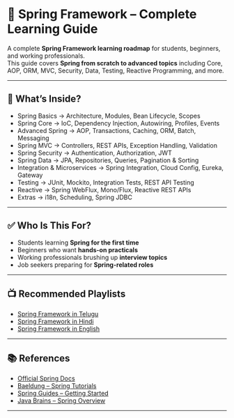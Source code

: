 # 🌱 Spring Framework – Complete Learning Guide

A complete **Spring Framework learning roadmap** for students, beginners, and working professionals.  
This guide covers **Spring from scratch to advanced topics** including Core, AOP, ORM, MVC, Security, Data, Testing, Reactive Programming, and more.

---

## 📌 What’s Inside?
- Spring Basics → Architecture, Modules, Bean Lifecycle, Scopes  
- Spring Core → IoC, Dependency Injection, Autowiring, Profiles, Events  
- Advanced Spring → AOP, Transactions, Caching, ORM, Batch, Messaging  
- Spring MVC → Controllers, REST APIs, Exception Handling, Validation  
- Spring Security → Authentication, Authorization, JWT  
- Spring Data → JPA, Repositories, Queries, Pagination & Sorting  
- Integration & Microservices → Spring Integration, Cloud Config, Eureka, Gateway  
- Testing → JUnit, Mockito, Integration Tests, REST API Testing  
- Reactive → Spring WebFlux, Mono/Flux, Reactive REST APIs  
- Extras → i18n, Scheduling, Spring JDBC  

---

## ✅ Who Is This For?
- Students learning **Spring for the first time**  
- Beginners who want **hands-on practicals**  
- Working professionals brushing up **interview topics**  
- Job seekers preparing for **Spring-related roles**  

---

## 📺 Recommended Playlists
- [Spring Framework in Telugu](https://www.youtube.com/watch?v=8DEonl-iqhY)  
- [Spring Framework in Hindi](https://www.youtube.com/playlist?list=PL0zysOflRCekeiERASkpi-crREVensZGS)  
- [Spring Framework in English](https://www.youtube.com/watch?v=DrMmHTHTcCo)  

---

## 📚 References
- [Official Spring Docs](https://docs.spring.io/spring-framework/docs/current/reference/html/)  
- [Baeldung – Spring Tutorials](https://www.baeldung.com/spring-tutorial)  
- [Spring Guides – Getting Started](https://spring.io/guides)  
- [Java Brains – Spring Overview](https://javabrains.io/topics/spring)  

---


